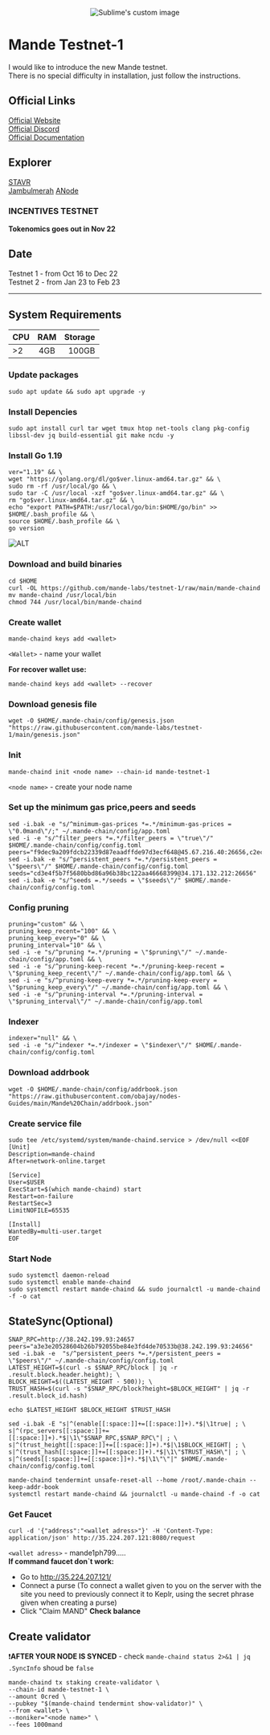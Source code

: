 
<p align="center">
  <img src="https://user-images.githubusercontent.com/34649601/195998836-4f64c191-0a50-4819-a623-a2e9fb84901b.png" alt="Sublime's custom image"/>
</p>

# Mande Testnet-1  
I would like to introduce the new Mande testnet.  
There is no special difficulty in installation, just follow the instructions.
## Official Links
[Official Website](https://www.mande.network/)  
[Official Discord](https://discord.gg/nSQWuugJsx)  
[Official Documentation](https://github.com/mande-labs/testnet-1)
## Explorer
[STAVR](https://explorer.stavr.tech/mande-chain/)  
[Jambulmerah](https://explorer.jambulmerah.dev/mande-testnet/)
[ANode](https://test.anode.team/mande-network/staking)

### **INCENTIVES TESTNET**  
**Tokenomics goes out in Nov 22**
  
## Date
Testnet 1 - from Oct 16 to Dec 22  
Testnet 2 - from Jan 23 to Feb 23
____  

## System Requirements
| CPU | RAM | Storage |
|----------------|:---------:|----------------:|
| >2 | 4GB | 100GB |  

### Update packages
    sudo apt update && sudo apt upgrade -y
### Install Depencies  
    sudo apt install curl tar wget tmux htop net-tools clang pkg-config libssl-dev jq build-essential git make ncdu -y
### Install Go 1.19
    ver="1.19" && \
    wget "https://golang.org/dl/go$ver.linux-amd64.tar.gz" && \
    sudo rm -rf /usr/local/go && \
    sudo tar -C /usr/local -xzf "go$ver.linux-amd64.tar.gz" && \
    rm "go$ver.linux-amd64.tar.gz" && \
    echo "export PATH=$PATH:/usr/local/go/bin:$HOME/go/bin" >> $HOME/.bash_profile && \
    source $HOME/.bash_profile && \
    go version
![ALT](https://i2.paste.pics/17a9c44f092d8d725a384607fe5cfb80.png?trs=ed29bbf933f7d3206afcaa9d34f4211ff1141fa2219bfd931035df703c92ee7a)
### Download and build binaries
    cd $HOME
    curl -OL https://github.com/mande-labs/testnet-1/raw/main/mande-chaind
    mv mande-chaind /usr/local/bin
    chmod 744 /usr/local/bin/mande-chaind  
### Create wallet
    mande-chaind keys add <wallet>
`<Wallet>` - name your wallet  

**For recover wallet use:**  

    mande-chaind keys add <wallet> --recover
### Download genesis file
    wget -O $HOME/.mande-chain/config/genesis.json "https://raw.githubusercontent.com/mande-labs/testnet-1/main/genesis.json"
### Init
    mande-chaind init <node name> --chain-id mande-testnet-1
`<node name>` - create your node name
### Set up the minimum gas price,peers and seeds
    sed -i.bak -e "s/^minimum-gas-prices *=.*/minimum-gas-prices = \"0.0mand\"/;" ~/.mande-chain/config/app.toml
    sed -i -e "s/^filter_peers *=.*/filter_peers = \"true\"/" $HOME/.mande-chain/config/config.toml
    peers="f9dec9a209fdcb22339d87eaadffde97d3ecf648@45.67.216.40:26656,c2ec4f71950d1d4e6233ed450b09f08d15ffbe98@195.201.165.123:10086,4fbbf09c5561c4a9692e368a672b99180b3f70ee@185.182.184.200:46656,156eb9c408b5274c14e7139fa14b3210de359848@5.161.113.160:26656,074a8eaf817da9df97c5becf367baaf2f3e1917f@135.125.163.63:26666,19a7467dc9aa99b3cdc8ee82492a57c4ffa46fc3@5.161.98.239:26656,2365cf1278df6bdf26b314d4f9c4e4108734b51d@144.126.156.253:26656,a3e3e20528604b26b792055be84e3fd4de70533b@38.242.199.93:24656"
    sed -i.bak -e "s/^persistent_peers *=.*/persistent_peers = \"$peers\"/" $HOME/.mande-chain/config/config.toml
    seeds="cd3e4f5b7f5680bbd86a96b38bc122aa46668399@34.171.132.212:26656"
    sed -i.bak -e "s/^seeds =.*/seeds = \"$seeds\"/" $HOME/.mande-chain/config/config.toml
### Config pruning
    pruning="custom" && \
    pruning_keep_recent="100" && \
    pruning_keep_every="0" && \
    pruning_interval="10" && \
    sed -i -e "s/^pruning *=.*/pruning = \"$pruning\"/" ~/.mande-chain/config/app.toml && \
    sed -i -e "s/^pruning-keep-recent *=.*/pruning-keep-recent = \"$pruning_keep_recent\"/" ~/.mande-chain/config/app.toml && \
    sed -i -e "s/^pruning-keep-every *=.*/pruning-keep-every = \"$pruning_keep_every\"/" ~/.mande-chain/config/app.toml && \
    sed -i -e "s/^pruning-interval *=.*/pruning-interval = \"$pruning_interval\"/" ~/.mande-chain/config/app.toml
### Indexer
    indexer="null" && \
    sed -i -e "s/^indexer *=.*/indexer = \"$indexer\"/" $HOME/.mande-chain/config/config.toml
### Download addrbook
    wget -O $HOME/.mande-chain/config/addrbook.json "https://raw.githubusercontent.com/obajay/nodes-Guides/main/Mande%20Chain/addrbook.json"
### Create service file
    sudo tee /etc/systemd/system/mande-chaind.service > /dev/null <<EOF
    [Unit]
    Description=mande-chaind
    After=network-online.target

    [Service]
    User=$USER
    ExecStart=$(which mande-chaind) start
    Restart=on-failure
    RestartSec=3
    LimitNOFILE=65535

    [Install]
    WantedBy=multi-user.target
    EOF
### Start Node
    sudo systemctl daemon-reload
    sudo systemctl enable mande-chaind
    sudo systemctl restart mande-chaind && sudo journalctl -u mande-chaind -f -o cat
## StateSync(Optional)
    SNAP_RPC=http://38.242.199.93:24657
    peers="a3e3e20528604b26b792055be84e3fd4de70533b@38.242.199.93:24656"
    sed -i.bak -e  "s/^persistent_peers *=.*/persistent_peers = \"$peers\"/" ~/.mande-chain/config/config.toml
    LATEST_HEIGHT=$(curl -s $SNAP_RPC/block | jq -r .result.block.header.height); \
    BLOCK_HEIGHT=$((LATEST_HEIGHT - 500)); \
    TRUST_HASH=$(curl -s "$SNAP_RPC/block?height=$BLOCK_HEIGHT" | jq -r .result.block_id.hash)

    echo $LATEST_HEIGHT $BLOCK_HEIGHT $TRUST_HASH

    sed -i.bak -E "s|^(enable[[:space:]]+=[[:space:]]+).*$|\1true| ; \
    s|^(rpc_servers[[:space:]]+=[[:space:]]+).*$|\1\"$SNAP_RPC,$SNAP_RPC\"| ; \
    s|^(trust_height[[:space:]]+=[[:space:]]+).*$|\1$BLOCK_HEIGHT| ; \
    s|^(trust_hash[[:space:]]+=[[:space:]]+).*$|\1\"$TRUST_HASH\"| ; \
    s|^(seeds[[:space:]]+=[[:space:]]+).*$|\1\"\"|" $HOME/.mande-chain/config/config.toml

    mande-chaind tendermint unsafe-reset-all --home /root/.mande-chain --keep-addr-book
    systemctl restart mande-chaind && journalctl -u mande-chaind -f -o cat
### Get Faucet
    curl -d '{"address":"<wallet adress>"}' -H 'Content-Type: application/json' http://35.224.207.121:8080/request
`<wallet adress>` - mande1ph799.....  
**If command faucet don`t work:**  
- Go to http://35.224.207.121/
- Connect a purse (To connect a wallet given to you on the server with the site you need to previously connect it to Keplr, using the secret phrase given when creating a purse)
- Click "Claim MAND"
**Check balance**
## Create validator
:exclamation:**AFTER YOUR NODE IS SYNCED**  - check `mande-chaind status 2>&1 | jq .SyncInfo` shoud be `false`

    mande-chaind tx staking create-validator \
    --chain-id mande-testnet-1 \
    --amount 0cred \
    --pubkey "$(mande-chaind tendermint show-validator)" \
    --from <wallet> \
    --moniker="<node name>" \
    --fees 1000mand
